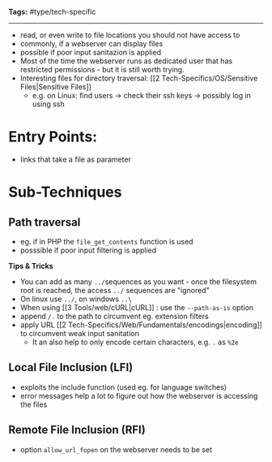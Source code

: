 **Tags:** #type/tech-specific

---

- read, or even write to file locations you should not have access to
- commonly, if a webserver can display files
- possible if poor input sanitazion is applied
- Most of the time the webserver runs as dedicated user that has restricted permissions - but it is still worth trying.
- Interesting files for directory traversal: [[2 Tech-Specifics/OS/Sensitive Files|Sensitive Files]]
	- e.g. on Linux: find users -> check their ssh keys -> possibly log in using ssh
# Entry Points:
- links that take a file as parameter
# Sub-Techniques
## Path traversal
- eg. if in PHP the `file_get_contents` function is used
- posssible if poor input filtering is applied

**Tips & Tricks**
- You can add as many `../`sequences as you want - once the filesystem root is reached, the access `../` sequences are "ignored"
- On linux use `../`, on windows `..\` 
- When using [[3 Tools/web/cURL|cURL]] : use the `--path-as-is` option
- append `/.` to the path to circumvent eg. extension filters
- apply URL [[2 Tech-Specifics/Web/Fundamentals/encodings|encoding]] to circumvent weak input sanitation 
	- It an also help to only encode certain characters, e.g. `.` as `%2e` 
## Local File Inclusion (LFI)
- exploits the include function (used eg. for language switches)
- error messages help a lot to figure out how the webserver is accessing the files
## Remote File Inclusion (RFI)
- option `allow_url_fopen` on the webserver needs to be set
